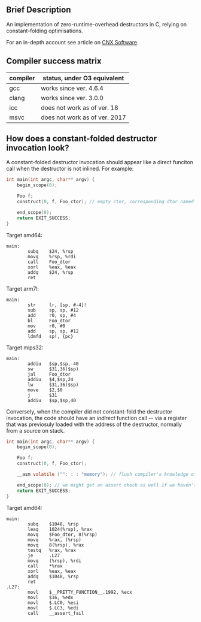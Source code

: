 Brief Description
-----------------

An implementation of zero-runtime-overhead destructors in C, relying on constant-folding optimisations.

For an in-depth account see article on [CNX Software](https://www.cnx-software.com/2018/09/17/zero-overhead-destructors-in-c/).

Compiler success matrix
-----------------------

| compiler                   | status, under O3 equivalent     |
| -------------------------- | ------------------------------- |
| gcc                        | works since ver. 4.6.4          |
| clang                      | works since ver. 3.0.0          |
| icc                        | does not work as of ver. 18     |
| msvc                       | does not work as of ver. 2017   |


How does a constant-folded destructor invocation look?
------------------------------------------------------

A constant-folded destructor invocation should appear like a direct funciton call when the destructor is not inlined. For example:

```c
int main(int argc, char** argv) {
	begin_scope(0);

	Foo f;
	construct(0, f, Foo_ctor); // empty ctor, corresponding dtor named Foo_dtor, non-inlined

	end_scope(0);
	return EXIT_SUCCESS;
}
```

Target amd64:
```
main:
        subq    $24, %rsp
        movq    %rsp, %rdi
        call    Foo_dtor
        xorl    %eax, %eax
        addq    $24, %rsp
        ret
```
Target arm7l:
```
main:
        str     lr, [sp, #-4]!
        sub     sp, sp, #12
        add     r0, sp, #4
        bl      Foo_dtor
        mov     r0, #0
        add     sp, sp, #12
        ldmfd   sp!, {pc}
```
Target mips32:
```
main:
        addiu   $sp,$sp,-40
        sw      $31,36($sp)
        jal     Foo_dtor
        addiu   $4,$sp,24
        lw      $31,36($sp)
        move    $2,$0
        j       $31
        addiu   $sp,$sp,40
```

Conversely, when the compiler did not constant-fold the destructor invocation, the code should have an *indirect* function call -- via a register that was previosuly loaded with the address of the destructor, normally from a source on stack.

```c
int main(int argc, char** argv) {
    begin_scope(0);

    Foo f;
    construct(0, f, Foo_ctor);

    __asm volatile ("": : : "memory"); // flush compiler's knowledge of constants that went to memory

    end_scope(0); // we might get an assert check as well if we haven't disabled those
    return EXIT_SUCCESS;
}
```

Target amd64:
```
main:
        subq    $1048, %rsp
        leaq    1024(%rsp), %rax
        movq    $Foo_dtor, 8(%rsp)
        movq    %rax, (%rsp)
        movq    8(%rsp), %rax
        testq   %rax, %rax
        je      .L27
        movq    (%rsp), %rdi
        call    *%rax
        xorl    %eax, %eax
        addq    $1048, %rsp
        ret
.L27:
        movl    $__PRETTY_FUNCTION__.1992, %ecx
        movl    $16, %edx
        movl    $.LC0, %esi
        movl    $.LC3, %edi
        call    __assert_fail
```
